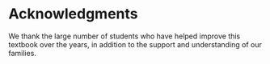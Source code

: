 # Acknowledgments

We thank the large number of students who have helped improve this textbook over the years, in addition to the support and understanding of our families.
